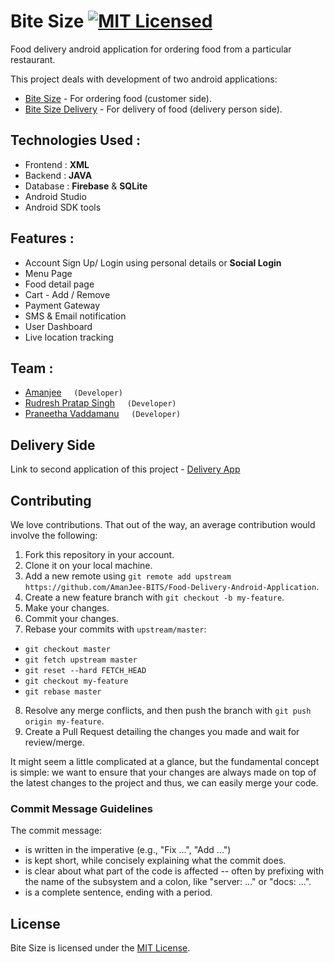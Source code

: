 # Bite Size [![MIT Licensed](https://img.shields.io/github/license/AmanJee-BITS/Food-Delivery-Android-Application)](license)

Food delivery android application for ordering food from a particular restaurant.

This project deals with development of two android applications:
* [Bite Size](https://github.com/AmanJee-BITS/Food-Delivery-Android-Application) - For ordering food (customer side).
* [Bite Size Delivery](https://github.com/AmanJee-BITS/Food-Delivery-Android-Application-ServerSide) - For delivery of food (delivery person side).


## Technologies Used :
* Frontend : **XML**
* Backend : **JAVA**
* Database : **Firebase** & **SQLite**
* Android Studio
* Android SDK tools

## Features :
* Account Sign Up/ Login using personal details or **Social Login**
* Menu Page
* Food detail page
* Cart - Add / Remove
* Payment Gateway
* SMS & Email notification
* User Dashboard
* Live location tracking

## Team :
* [Amanjee](https://github.com/AmanJee-BITS) &nbsp;&nbsp;&nbsp; `(Developer)`
* [Rudresh Pratap Singh](https://github.com/rudreshsingh999) &nbsp;&nbsp;&nbsp; `(Developer)`
* [Praneetha Vaddamanu](https://github.com/pranurs) &nbsp;&nbsp;&nbsp; `(Developer)`

## Delivery Side
Link to second application of this project - [Delivery App](https://github.com/AmanJee-BITS/Food-Delivery-Android-Application-ServerSide)


## Contributing

We love contributions. That out of the way, an average
contribution would involve the following:

1. Fork this repository in your account.
2. Clone it on your local machine.
3. Add a new remote using `git remote add upstream https://github.com/AmanJee-BITS/Food-Delivery-Android-Application`.
4. Create a new feature branch with `git checkout -b my-feature`.
5. Make your changes.
6. Commit your changes.
7. Rebase your commits with `upstream/master`:
  - `git checkout master`
  - `git fetch upstream master`
  - `git reset --hard FETCH_HEAD`
  - `git checkout my-feature`
  - `git rebase master`
8. Resolve any merge conflicts, and then push the branch with `git push origin my-feature`.
9. Create a Pull Request detailing the changes you made and wait for review/merge.

It might seem a little complicated at a glance, but the fundamental concept is simple: we
want to ensure that your changes are always made on top of the latest changes to the
project and thus, we can easily merge your code.

### Commit Message Guidelines

The commit message:

- is written in the imperative (e.g., "Fix ...", "Add ...")
- is kept short, while concisely explaining what the commit does.
- is clear about what part of the code is affected -- often by prefixing with the name of the subsystem and a colon, like "server: ..." or "docs: ...".
- is a complete sentence, ending with a period.

## License

Bite Size is licensed under the [MIT License](https://choosealicense.com/licenses/mit/).

